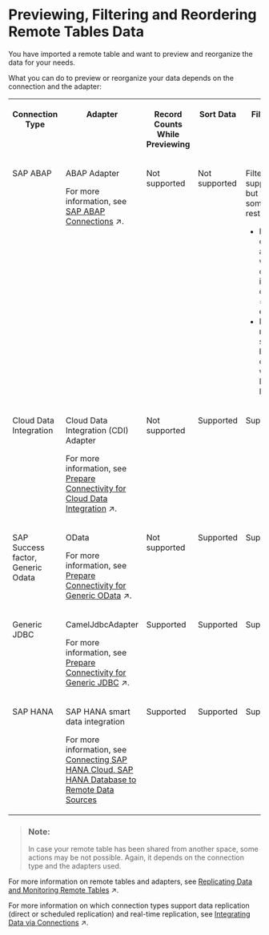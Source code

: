 <!-- loio00d5fe633e24435f8c2b331f7e101fd6 -->

# Previewing, Filtering and Reordering Remote Tables Data

You have imported a remote table and want to preview and reorganize the data for your needs.

What you can do to preview or reorganize your data depends on the connection and the adapter:


<table>
<tr>
<th valign="top">

Connection Type

</th>
<th valign="top">

Adapter

</th>
<th valign="top">

Record Counts While Previewing

</th>
<th valign="top">

Sort Data

</th>
<th valign="top">

Filter Data

</th>
</tr>
<tr>
<td valign="top">

SAP ABAP

</td>
<td valign="top">

ABAP Adapter

For more information, see [SAP ABAP Connections](https://help.sap.com/viewer/9f36ca35bc6145e4acdef6b4d852d560/DEV_CURRENT/en-US/a75c1aacf951449ba3b740c7e46da3a9.html "Use an SAP ABAP connection to access data from SAP ABAP on-premise systems through RFC or to access data from cloud source systems such as SAP S/4HANA Cloud through Web Socket RFC.") :arrow_upper_right:.

</td>
<td valign="top">

Not supported

</td>
<td valign="top">

Not supported

</td>
<td valign="top">

Filtering is supported, but with some restrictions:

-   Filters can be applied with operators if they contain, =, != , empty.
-   Filters must be separated by AND operator with Include, Exclude



</td>
</tr>
<tr>
<td valign="top">

Cloud Data Integration

</td>
<td valign="top">

Cloud Data Integration \(CDI\) Adapter

For more information, see [Prepare Connectivity for Cloud Data Integration](https://help.sap.com/viewer/935116dd7c324355803d4b85809cec97/DEV_CURRENT/en-US/b6fd8def1c00408e9c5e34efb897aa31.html "To be able to successfully validate and use a Cloud Data Integration connection for remote tables or data flows certain preparations have to be made.") :arrow_upper_right:.

</td>
<td valign="top">

Not supported

</td>
<td valign="top">

Supported

</td>
<td valign="top">

Supported

</td>
</tr>
<tr>
<td valign="top">

SAP Success factor, Generic Odata

</td>
<td valign="top">

OData

For more information, see [Prepare Connectivity for Generic OData](https://help.sap.com/viewer/935116dd7c324355803d4b85809cec97/DEV_CURRENT/en-US/d9c43a2dd2b340c48e4e665967c853e8.html "To be able to successfully validate and use a connection to an OData service for remote tables or data flows certain preparations have to be made.") :arrow_upper_right:.

</td>
<td valign="top">

Not supported

</td>
<td valign="top">

Supported

</td>
<td valign="top">

Supported

</td>
</tr>
<tr>
<td valign="top">

Generic JDBC

</td>
<td valign="top">

CamelJdbcAdapter

For more information, see [Prepare Connectivity for Generic JDBC](https://help.sap.com/viewer/935116dd7c324355803d4b85809cec97/DEV_CURRENT/en-US/648fabfc94ad4da7853ef9a4d284aeac.html "To be able to successfully validate and use a Generic JDBC connection for remote tables certain preparations have to be made.") :arrow_upper_right:.

</td>
<td valign="top">

Supported

</td>
<td valign="top">

Supported

</td>
<td valign="top">

Supported

</td>
</tr>
<tr>
<td valign="top">

SAP HANA

</td>
<td valign="top">

SAP HANA smart data integration

For more information, see [Connecting SAP HANA Cloud, SAP HANA Database to Remote Data Sources](https://help.sap.com/docs/HANA_CLOUD/db19c7071e5f4101837e23f06e576495/afa3769a2ecb407695908cfb4e3a9463.html)

</td>
<td valign="top">

Supported

</td>
<td valign="top">

Supported

</td>
<td valign="top">

Supported

</td>
</tr>
</table>

> ### Note:  
> In case your remote table has been shared from another space, some actions may be not possible. Again, it depends on the connection type and the adapters used.

For more information on remote tables and adapters, see [Replicating Data and Monitoring Remote Tables](https://help.sap.com/viewer/9f36ca35bc6145e4acdef6b4d852d560/DEV_CURRENT/en-US/4dd95d7bff1f48b399c8b55dbdd34b9e.html "In the Remote Tables monitor, you can find a remote table monitor per space. Here, you can copy data from remote tables that have been deployed in your space into SAP Datasphere, and you can monitor the replication of the data. You can copy or schedule copying the full set of data from the source, or you can set up replication of data changes in real-time via change data capturing (CDC).") :arrow_upper_right:.

For more information on which connection types support data replication \(direct or scheduled replication\) and real-time replication, see [Integrating Data via Connections](https://help.sap.com/viewer/9f36ca35bc6145e4acdef6b4d852d560/DEV_CURRENT/en-US/eb85e157ab654152bd68a8714036e463.html "Users with a space administrator or integrator role can create connections to SAP and non-SAP source systems, including cloud and on-premise systems and partner tools, and to target systems for outbound replication flows. Users with modeler roles can import data via connections for preparation and modeling in SAP Datasphere.") :arrow_upper_right:.

